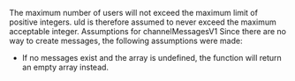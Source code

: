 The maximum number of users will not exceed the maximum limit of positive integers. uId is therefore assumed to never exceed the maximum acceptable integer. 
Assumptions for channelMessagesV1
Since there are no way to create messages, the following assumptions were made:
- If no messages exist and the array is undefined, the function will return an empty array instead. 